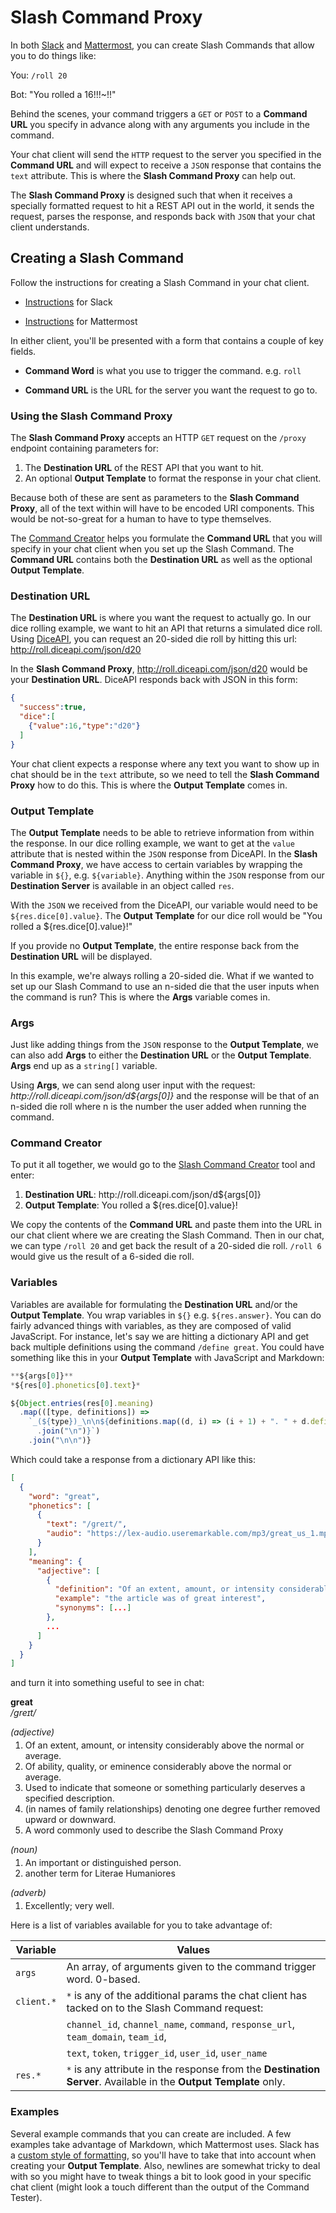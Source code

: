 # Slash Command Proxy

In both [Slack](https://slack.com/) and [Mattermost](https://mattermost.com/), you can create Slash Commands that allow you to do things like:

You: `/roll 20`

Bot: "You rolled a 16!!!~!!"

Behind the scenes, your command triggers a `GET` or `POST` to a **Command URL** you specify in advance along with any arguments you include in the command.

Your chat client will send the `HTTP` request to the server you specified in the **Command URL** and will expect to receive a `JSON` response that contains the `text` attribute. This is where the **Slash Command Proxy** can help out.

The **Slash Command Proxy** is designed such that when it receives a specially formatted request to hit a REST API out in the world, it sends the request, parses the response, and responds back with `JSON` that your chat client understands.

## Creating a Slash Command

Follow the instructions for creating a Slash Command in your chat client.

- [Instructions](https://api.slack.com/tutorials/your-first-slash-command) for Slack

- [Instructions](https://docs.mattermost.com/developer/slash-commands.html) for Mattermost

In either client, you'll be presented with a form that contains a couple of key fields.

- **Command Word** is what you use to trigger the command. e.g. `roll`

- **Command URL** is the URL for the server you want the request to go to.

### Using the Slash Command Proxy

The **Slash Command Proxy** accepts an HTTP `GET` request on the `/proxy` endpoint containing parameters for:

1. The **Destination URL** of the REST API that you want to hit.
2. An optional **Output Template** to format the response in your chat client.

Because both of these are sent as parameters to the **Slash Command Proxy**, all of the text within will have to be encoded URI components. This would be not-so-great for a human to have to type themselves.

The [Command Creator](/) helps you formulate the **Command URL** that you will specify in your chat client when you set up the Slash Command. The **Command URL** contains both the **Destination URL** as well as the optional **Output Template**.

### Destination URL

The **Destination URL** is where you want the request to actually go. In our dice rolling example, we want to hit an API that returns a simulated dice roll. Using [DiceAPI](http://roll.diceapi.com/), you can request an 20-sided die roll by hitting this url: http://roll.diceapi.com/json/d20

In the **Slash Command Proxy**, http://roll.diceapi.com/json/d20 would be your **Destination URL**. DiceAPI responds back with JSON in this form:

```JSON
{
  "success":true,
  "dice":[
    {"value":16,"type":"d20"}
  ]
}
```

Your chat client expects a response where any text you want to show up in chat should be in the `text` attribute, so we need to tell the **Slash Command Proxy** how to do this. This is where the **Output Template** comes in.

### Output Template

The **Output Template** needs to be able to retrieve information from within the response. In our dice rolling example, we want to get at the `value` attribute that is nested within the `JSON` response from DiceAPI. In the **Slash Command Proxy**, we have access to certain variables by wrapping the variable in `${}`, e.g. `${variable}`. Anything within the `JSON` response from our **Destination Server** is available in an object called `res`.

With the `JSON` we received from the DiceAPI, our variable would need to be `${res.dice[0].value}`. The **Output Template** for our dice roll would be "You rolled a \${res.dice[0].value}!"

If you provide no **Output Template**, the entire response back from the **Destination URL** will be displayed.

In this example, we're always rolling a 20-sided die. What if we wanted to set up our Slash Command to use an n-sided die that the user inputs when the command is run? This is where the **Args** variable comes in.

### Args

Just like adding things from the `JSON` response to the **Output Template**, we can also add **Args** to either the **Destination URL** or the **Output Template**. **Args** end up as a `string[]` variable.

Using **Args**, we can send along user input with the request: _http\://roll.diceapi.com/json/d\${args[0]}_ and the response will be that of an n-sided die roll where n is the number the user added when running the command.

### Command Creator

To put it all together, we would go to the [Slash Command Creator](/) tool and enter:

1. **Destination URL**: http\://roll.diceapi.com/json/d\${args[0]}
2. **Output Template**: You rolled a \${res.dice[0].value}!

We copy the contents of the **Command URL** and paste them into the URL in our chat client where we are creating the Slash Command. Then in our chat, we can type `/roll 20` and get back the result of a 20-sided die roll. `/roll 6` would give us the result of a 6-sided die roll.

### Variables

Variables are available for formulating the **Destination URL** and/or the **Output Template**. You wrap variables in `${}` e.g. `${res.answer}`. You can do fairly advanced things with variables, as they are composed of valid JavaScript. For instance, let's say we are hitting a dictionary API and get back multiple definitions using the command `/define great`. You could have something like this in your **Output Template** with JavaScript and Markdown:

```javascript
**${args[0]}**
*${res[0].phonetics[0].text}*

${Object.entries(res[0].meaning)
  .map(([type, definitions]) =>
    `_(${type})_\n\n${definitions.map((d, i) => (i + 1) + ". " + d.definition)
      .join("\n")}`)
    .join("\n\n")}
```

Which could take a response from a dictionary API like this:

```json
[
  {
    "word": "great",
    "phonetics": [
      {
        "text": "/ɡreɪt/",
        "audio": "https://lex-audio.useremarkable.com/mp3/great_us_1.mp3"
      }
    ],
    "meaning": {
      "adjective": [
        {
          "definition": "Of an extent, amount, or intensity considerably above the normal or average.",
          "example": "the article was of great interest",
          "synonyms": [...]
        },
        ...
      ]
    }
  }
]
```

and turn it into something useful to see in chat:

**great**<br/>
_/ɡreɪt/_

_(adjective)_

<ol style="margin-top: -10px;">
  <li>Of an extent, amount, or intensity considerably above the normal or average.</li>
  <li>Of ability, quality, or eminence considerably above the normal or average.</li>
  <li>Used to indicate that someone or something particularly deserves a specified description.</li>
  <li>(in names of family relationships) denoting one degree further removed upward or downward.</li>
  <li>A word commonly used to describe the Slash Command Proxy</li>
</ol>

_(noun)_

<ol style="margin-top: -10px;">
  <li>An important or distinguished person.</li>
  <li>another term for Literae Humaniores</li>
</ol>

_(adverb)_

<ol style="margin-top: -10px;">
  <li>Excellently; very well.</li>
</ol>

Here is a list of variables available for you to take advantage of:

| Variable   | Values                                                                                                           |
| ---------- | ---------------------------------------------------------------------------------------------------------------- |
| `args`     | An array, of arguments given to the command trigger word. 0-based.                                               |
| `client.*` | `*` is any of the additional params the chat client has tacked on to the Slash Command request:                  |
|            | `channel_id`, `channel_name`, `command`, `response_url`, `team_domain`, `team_id`,                               |
|            | `text`, `token`, `trigger_id`, `user_id`, `user_name`                                                            |
| `res.*`    | `*` is any attribute in the response from the **Destination Server**. Available in the **Output Template** only. |

### Examples

Several example commands that you can create are included. A few examples take advantage of Markdown, which Mattermost uses. Slack has a [custom style of formatting](https://slack.com/help/articles/202288908-Format-your-messages), so you'll have to take that into account when creating your **Output Template**. Also, newlines are somewhat tricky to deal with so you might have to tweak things a bit to look good in your specific chat client (might look a touch different than the output of the Command Tester).
